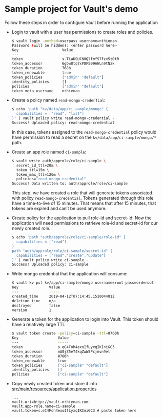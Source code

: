 # Sample project for Vault's demo
Follow these steps in order to configure Vault before running the application

- Login to vault with a user has permissions to create roles and policies.   
  ```bash
  $ vault login -method=userpass username=nthienan
  Password (will be hidden): <enter password here>
  Key                    Value
  ---                    -----
  token                  s.TiaDOUCNHQlfmf97fzx5t0tR
  token_accessor         6gbw8tq7xPDF509AWLn9tNzk
  token_duration         768h
  token_renewable        true
  token_policies         ["admin" "default"]
  identity_policies      []
  policies               ["admin" "default"]
  token_meta_username    nthienan
  ``` 

- Create a policy named `read-mongo-credential`:
  ```bash
  $ echo 'path "kv/data/app/ci-sample/mongo" {
    capabilities = ["read", "list"]
  }' | vault policy write read-mongo-credential -
  Success! Uploaded policy: read-mongo-credential
  ```
  In this case, tokens assigned to the `read-mongo-credential` policy would have permission to read a secret on the `kv/data/app/ci-sample/mongo/*` path.
  
- Create an app role named `ci-sample`:
  ```bash
  $ vault write auth/approle/role/ci-sample \
  	secret_id_ttl=20m \
  	token_ttl=15m \
  	token_max_ttl=120m \
  	policies="read-mongo-credential"
  Success! Data written to: auth/approle/role/ci-sample
  ```
  This step, we have created a role that will generate tokens associated with policy `read-mongo-credential`.
  Tokens generated through this role have a time-to-live of 15 minutes. That means that after 15 minutes, that tokens are expired and can’t be used anymore.

- Create policy for the application to pull role-id and secret-id:
  Now the application will need permissions to retrieve role-id and secret-id for our newly created role.
  ```bash
  $ echo 'path "auth/approle/role/ci-sample/role-id" {
    capabilities = ["read"]
  }
  path "auth/approle/role/ci-sample/secret-id" {
    capabilities = ["read","create","update"]
  }' | vault policy write ci-sample -
  Success! Uploaded policy: ci-sample
  ```
  
- Write mongo credential that the application will consume:
  ```bash
  $ vault kv put kv/app/ci-sample/mongo username=root password=root
  Key              Value
  ---              -----
  created_time     2019-04-12T07:14:45.151004401Z
  deletion_time    n/a
  destroyed        false
  version          1
  ```
  
- Generate a token for the application to login into Vault. This token should have a relatively large TTL
  ```bash
  $ vault token create -policy=ci-sample -ttl=8760h 
  Key                  Value
  ---                  -----
  token                s.eC4Foh4exoIfLyxqIKIniGC3
  token_accessor       nA0jZ5eT4kqZwW5Pcjmvn9el
  token_duration       8760h
  token_renewable      true
  token_policies       ["ci-sample" "default"]
  identity_policies    []
  policies             ["ci-sample" "default"]
  ```

- Copy newly created token and store it into [src/main/resources/application.properties](src/main/resources/application.properties)
  ```properties
  ...
  vault.uri=http://vault.nthienan.com
  vault.app-role.name=ci-sample
  vault.token=s.eC4Foh4exoIfLyxqIKIniGC3 # paste token here
  ```
